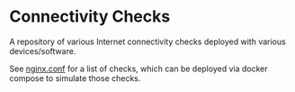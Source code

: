 # Connectivity Checks
A repository of various Internet connectivity checks deployed with various devices/software.

See [nginx.conf](./nginx.conf) for a list of checks, which can be deployed via docker compose to simulate those checks.
